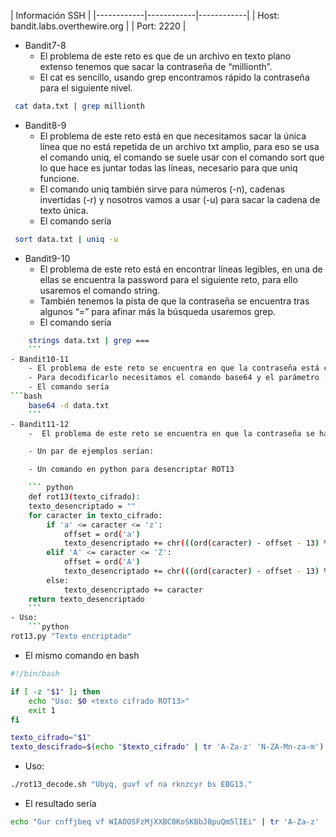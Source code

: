 | Información SSH |
|------------|------------|------------|
| Host: bandit.labs.overthewire.org |
| Port: 2220 |

- Bandit7-8
	- El problema de este reto es que de un archivo en texto plano extenso tenemos que sacar la contraseña de “millionth”.
	- El cat es sencillo, usando grep encontramos rápido la contraseña para el siguiente nivel.
 ```bash
  cat data.txt | grep millionth
  ```

- Bandit8-9
	- El problema de este reto está en que necesitamos sacar la única línea que no está repetida de un archivo txt amplio, para eso se usa el comando uniq, el comando se suele usar con el comando sort que lo que hace es juntar todas las líneas, necesario para que uniq funcione.
	- El comando uniq también sirve para números (-n), cadenas invertidas (-r) y nosotros vamos a usar (-u) para sacar la cadena de texto única.
	- El comando sería
 ```bash
  sort data.txt | uniq -u
  ```
- Bandit9-10
	- El problema de este reto está en encontrar líneas legibles, en una de ellas se encuentra la password para el siguiente reto, para ello usaremos el comando string.
	- También tenemos la pista de que la contraseña se encuentra tras algunos “=” para afinar más la búsqueda usaremos grep.
	- El comando sería
```bash
	strings data.txt | grep ===
	```
- Bandit10-11
	- El problema de este reto se encuentra en que la contraseña está codificada en base64, un sistema de codificación muy usado en binarios.
	- Para decodificarlo necesitamos el comando base64 y el parámetro -d
	- El comando sería
```bash
	base64 -d data.txt
	```
- Bandit11-12
	-  El problema de este reto se encuentra en que la contraseña se ha cifrado con el cifrado [ROT13](https://es.wikipedia.org/wiki/ROT13), que se trata de cambiar cada letra por la letra que está 13 posiciones superior a la misma, hay muchas webs que pueden descifrar nuestra contraseña (https://rot13.com/), pero siendo un método de cifrado tan sencillo hay formas de automatizarlo con código.

	- Un par de ejemplos serían:

	- Un comando en python para desencriptar ROT13

	``` python
	def rot13(texto_cifrado):
    texto_desencriptado = ""
    for caracter in texto_cifrado:
        if 'a' <= caracter <= 'z':
            offset = ord('a')
            texto_desencriptado += chr(((ord(caracter) - offset - 13) % 26) + offset)
        elif 'A' <= caracter <= 'Z':
            offset = ord('A')
            texto_desencriptado += chr(((ord(caracter) - offset - 13) % 26) + offset)
        else:
            texto_desencriptado += caracter
    return texto_desencriptado
    ```
- Uso:
	```python 
rot13.py "Texto encriptado"
```
- El mismo comando en bash

``` bash
#!/bin/bash

if [ -z "$1" ]; then
    echo "Uso: $0 <texto cifrado ROT13>"
    exit 1
fi

texto_cifrado="$1"
texto_descifrado=$(echo "$texto_cifrado" | tr 'A-Za-z' 'N-ZA-Mn-za-m')
```
- Uso:
```bash
./rot13_decode.sh "Ubyq, guvf vf na rknzcyr bs EBG13."
```
- El resultado sería
```bash
echo "Gur cnffjbeq vf WIAOOSFzMjXXBC0KoSKBbJ8puQm5lIEi" | tr 'A-Za-z' 'N-ZA-Mn-za-m'
```
